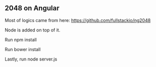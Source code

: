 ## 2048 on Angular

Most of logics came from here: https://github.com/fullstackio/ng2048

Node is added on top of it.

Run npm install

Run bower install

Lastly, run node server.js
